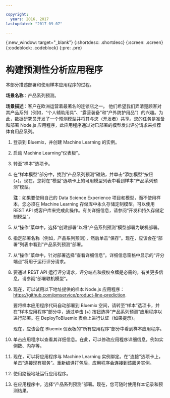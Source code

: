 ```yaml
---

copyright:
  years: 2016, 2017
lastupdated: "2017-09-07"

---
```


{:new_window: target="_blank"}
{:shortdesc: .shortdesc}
{:screen: .screen}
{:codeblock: .codeblock}
{:pre: .pre}

# 构建预测性分析应用程序


本部分描述部署和使用样本应用程序的过程。

**场景名称**：产品系列预测。

**场景描述**：客户在欧洲运营着最著名的连锁店之一。
他们希望我们弄清楚顾客对其产品系列（例如，“个人辅助用具”、“露营装备”和“户外防护用品”）的兴趣。为此，数据研究员开发了一个预测模型并将其与您（开发者）共享。您的任务是准备和部署 Node.js 应用程序，此应用程序通过对已部署的模型发出评分请求来推荐体育用品系列。

1. 登录到 Bluemix，并创建 Machine Learning 的实例。

2. 启动 Machine Learning“仪表板”。

3. 转至“样本”选项卡。

4. 在“样本模型”部分中，找到“产品系列预测”磁贴，并单击“添加模型”按钮 (+)。现在，您将在“模型”选项卡上的可用模型列表中看到样本“产品系列预测”模型。

   **注**：如果要使用自己的 Data Science Experience 项目和模型，而不使用样本，您必须在 Machine Learning 存储库中永久存储定制模型。可以使用 REST API 或客户库来完成此操作。有关详细信息，请参阅“开发和持久存储定制模型”。

5. 从“操作”菜单中，选择“创建部署”以将“产品系列预测”模型部署为联机部署。

6. 指定部署名称（例如，产品系列预测），然后单击“保存”。现在，应该会在“部署”列表中看到“产品系列预测”部署。

7. 从“操作”菜单中，针对部署选择“查看详细信息”。详细信息窗格中显示的“评分端点”将用于运行评分请求。

8. 要通过 REST API 运行评分请求，评分端点和授权令牌是必需的。有关更多信息，请参阅“部署联机模型”。

9. 现在，可以试用以下地址提供的样本 Node.js 应用程序：
   https://github.com/pmservice/product-line-prediction.

   要将样本应用程序代码自动部署到 Bluemix 空间，请转至“样本”选项卡，并在“样本应用程序”部分中，通过单击 (+) 按钮选择“产品系列预测”应用程序以进行部署。在 DeployToBluemix 表单上进行认证（如果提示）。

   现在，应该会在 Bluemix 仪表板的“所有应用程序”部分中看到样本应用程序。

10. 单击应用程序以查看其详细信息。在此，可以修改应用程序详细信息，例如实例数、内存等。

11. 现在，可以将应用程序与 Machine Learning 实例绑定。在“连接”选项卡上，单击“连接现有服务”。重新编译打包后，应用程序会连接到该服务实例。

12. 使用路径地址运行应用程序。

13. 在应用程序中，选择“产品系列预测”部署。现在，您可随时使用样本记录和预测结果。
